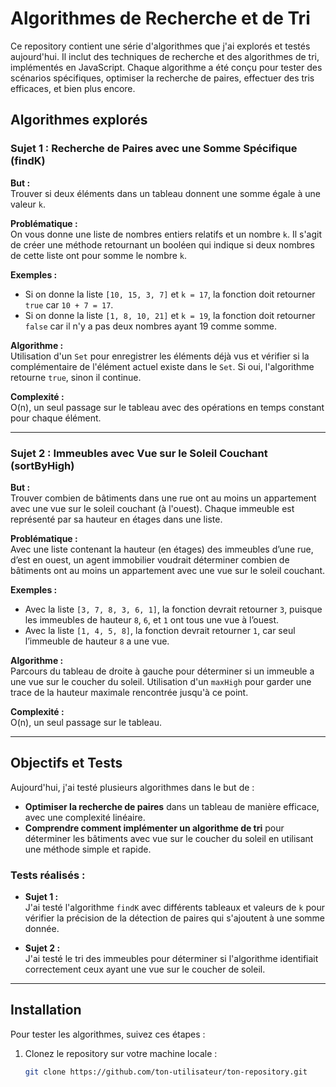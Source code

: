 # Algorithmes de Recherche et de Tri

Ce repository contient une série d'algorithmes que j'ai explorés et testés aujourd'hui. Il inclut des techniques de recherche et des algorithmes de tri, implémentés en JavaScript. Chaque algorithme a été conçu pour tester des scénarios spécifiques, optimiser la recherche de paires, effectuer des tris efficaces, et bien plus encore.

## Algorithmes explorés

### **Sujet 1 : Recherche de Paires avec une Somme Spécifique (findK)**

**But :**  
Trouver si deux éléments dans un tableau donnent une somme égale à une valeur `k`.

**Problématique :**  
On vous donne une liste de nombres entiers relatifs et un nombre `k`. Il s'agit de créer une méthode retournant un booléen qui indique si deux nombres de cette liste ont pour somme le nombre `k`.

**Exemples :**

- Si on donne la liste `[10, 15, 3, 7]` et `k = 17`, la fonction doit retourner `true` car `10 + 7 = 17`.
- Si on donne la liste `[1, 8, 10, 21]` et `k = 19`, la fonction doit retourner `false` car il n'y a pas deux nombres ayant 19 comme somme.

**Algorithme :**  
Utilisation d'un `Set` pour enregistrer les éléments déjà vus et vérifier si la complémentaire de l'élément actuel existe dans le `Set`. Si oui, l'algorithme retourne `true`, sinon il continue.

**Complexité :**  
O(n), un seul passage sur le tableau avec des opérations en temps constant pour chaque élément.

---

### **Sujet 2 : Immeubles avec Vue sur le Soleil Couchant (sortByHigh)**

**But :**  
Trouver combien de bâtiments dans une rue ont au moins un appartement avec une vue sur le soleil couchant (à l'ouest). Chaque immeuble est représenté par sa hauteur en étages dans une liste.

**Problématique :**  
Avec une liste contenant la hauteur (en étages) des immeubles d’une rue, d’est en ouest, un agent immobilier voudrait déterminer combien de bâtiments ont au moins un appartement avec une vue sur le soleil couchant.

**Exemples :**

- Avec la liste `[3, 7, 8, 3, 6, 1]`, la fonction devrait retourner `3`, puisque les immeubles de hauteur `8`, `6`, et `1` ont tous une vue à l’ouest.
- Avec la liste `[1, 4, 5, 8]`, la fonction devrait retourner `1`, car seul l’immeuble de hauteur `8` a une vue.

**Algorithme :**  
Parcours du tableau de droite à gauche pour déterminer si un immeuble a une vue sur le coucher du soleil. Utilisation d'un `maxHigh` pour garder une trace de la hauteur maximale rencontrée jusqu'à ce point.

**Complexité :**  
O(n), un seul passage sur le tableau.

---

## Objectifs et Tests

Aujourd'hui, j'ai testé plusieurs algorithmes dans le but de :

- **Optimiser la recherche de paires** dans un tableau de manière efficace, avec une complexité linéaire.
- **Comprendre comment implémenter un algorithme de tri** pour déterminer les bâtiments avec vue sur le coucher du soleil en utilisant une méthode simple et rapide.

### **Tests réalisés :**

- **Sujet 1 :**  
  J'ai testé l'algorithme `findK` avec différents tableaux et valeurs de `k` pour vérifier la précision de la détection de paires qui s'ajoutent à une somme donnée.
  
- **Sujet 2 :**  
  J'ai testé le tri des immeubles pour déterminer si l'algorithme identifiait correctement ceux ayant une vue sur le coucher de soleil.

---

## Installation

Pour tester les algorithmes, suivez ces étapes :

1. Clonez le repository sur votre machine locale :

   ```bash
   git clone https://github.com/ton-utilisateur/ton-repository.git
